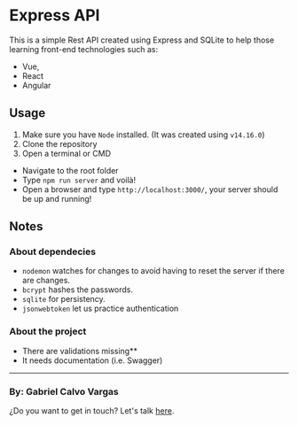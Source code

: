 
# Express API

This is a simple Rest API created using Express and SQLite to help those learning front-end technologies such as:
 - Vue, 
 - React
 - Angular

## Usage

1. Make sure you have `Node` installed. (It was created using `v14.16.0`)
2. Clone the repository
3. Open a terminal or CMD
  - Navigate to the root folder
  - Type `npm run server` and voilà!
  - Open a browser and type `http://localhost:3000/`, your server should be up and running!


## Notes
### About dependecies
- `nodemon` watches for changes to avoid having to reset the server if there are changes.
- `bcrypt` hashes the passwords.
- `sqlite` for persistency.
- `jsonwebtoken` let us practice authentication

### About the project
- There are validations missing**
- It needs documentation (i.e. Swagger)
___

### By: Gabriel Calvo Vargas

¿Do you want to get in touch? Let's talk [here](https://www.linkedin.com/in/gcalvoCR/). 
